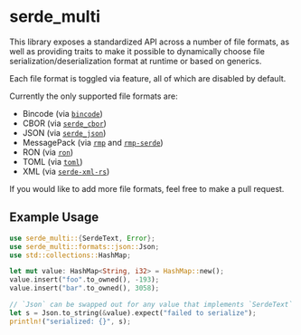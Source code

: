 # serde_multi

This library exposes a standardized API across a number of file formats, as well as providing traits to make it
possible to dynamically choose file serialization/deserialization format at runtime or based on generics.

Each file format is toggled via feature, all of which are disabled by default.

Currently the only supported file formats are:
- Bincode (via [`bincode`](https://crates.io/crates/bincode))
- CBOR (via [`serde_cbor`](https://crates.io/crates/serde_cbor))
- JSON (via [`serde_json`](https://crates.io/crates/serde_json))
- MessagePack (via [`rmp`](https://crates.io/crates/rmp) and [`rmp-serde`](https://crates.io/crates/rmp-serde))
- RON (via [`ron`](https://crates.io/crates/ron))
- TOML (via [`toml`](https://crates.io/crates/toml))
- XML (via [`serde-xml-rs`](https://crates.io/crates/serde-xml-rs))

If you would like to add more file formats, feel free to make a pull request.

## Example Usage
```rust
use serde_multi::{SerdeText, Error};
use serde_multi::formats::json::Json;
use std::collections::HashMap;

let mut value: HashMap<String, i32> = HashMap::new();
value.insert("foo".to_owned(), -193);
value.insert("bar".to_owned(), 3058);

// `Json` can be swapped out for any value that implements `SerdeText` here.
let s = Json.to_string(&value).expect("failed to serialize");
println!("serialized: {}", s);
```
